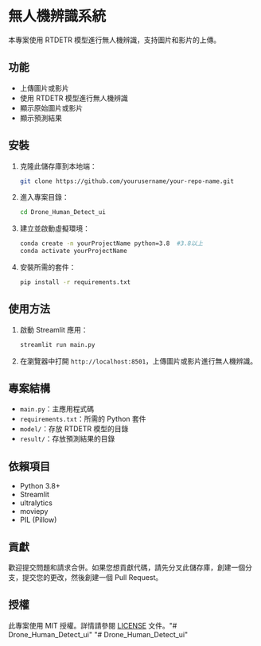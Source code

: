 # 無人機辨識系統

本專案使用 RTDETR 模型進行無人機辨識，支持圖片和影片的上傳。

## 功能

- 上傳圖片或影片
- 使用 RTDETR 模型進行無人機辨識
- 顯示原始圖片或影片
- 顯示預測結果

## 安裝

1. 克隆此儲存庫到本地端：

    ```bash
    git clone https://github.com/yourusername/your-repo-name.git
    ```

2. 進入專案目錄：

    ```bash
    cd Drone_Human_Detect_ui
    ```

3. 建立並啟動虛擬環境：

    ```bash
    conda create -n yourProjectName python=3.8  #3.8以上
    conda activate yourProjectName  
    ```

4. 安裝所需的套件：

    ```bash
    pip install -r requirements.txt
    ```

## 使用方法

1. 啟動 Streamlit 應用：

    ```bash
    streamlit run main.py
    ```

2. 在瀏覽器中打開 `http://localhost:8501`，上傳圖片或影片進行無人機辨識。

## 專案結構

- `main.py`：主應用程式碼
- `requirements.txt`：所需的 Python 套件
- `model/`：存放 RTDETR 模型的目錄
- `result/`：存放預測結果的目錄

## 依賴項目

- Python 3.8+
- Streamlit
- ultralytics
- moviepy
- PIL (Pillow)

## 貢獻

歡迎提交問題和請求合併。如果您想貢獻代碼，請先分叉此儲存庫，創建一個分支，提交您的更改，然後創建一個 Pull Request。

## 授權

此專案使用 MIT 授權。詳情請參閱 [LICENSE](LICENSE) 文件。"# Drone_Human_Detect_ui" 
"# Drone_Human_Detect_ui" 
